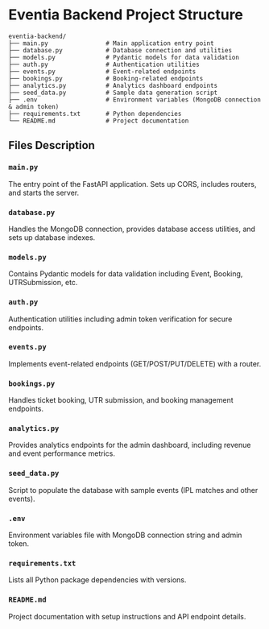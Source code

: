# Eventia Backend Project Structure

```
eventia-backend/
├── main.py                # Main application entry point
├── database.py            # Database connection and utilities
├── models.py              # Pydantic models for data validation
├── auth.py                # Authentication utilities
├── events.py              # Event-related endpoints
├── bookings.py            # Booking-related endpoints
├── analytics.py           # Analytics dashboard endpoints
├── seed_data.py           # Sample data generation script
├── .env                   # Environment variables (MongoDB connection & admin token)
├── requirements.txt       # Python dependencies
└── README.md              # Project documentation
```

## Files Description

### `main.py`
The entry point of the FastAPI application. Sets up CORS, includes routers, and starts the server.

### `database.py`
Handles the MongoDB connection, provides database access utilities, and sets up database indexes.

### `models.py`
Contains Pydantic models for data validation including Event, Booking, UTRSubmission, etc.

### `auth.py`
Authentication utilities including admin token verification for secure endpoints.

### `events.py` 
Implements event-related endpoints (GET/POST/PUT/DELETE) with a router.

### `bookings.py`
Handles ticket booking, UTR submission, and booking management endpoints.

### `analytics.py`
Provides analytics endpoints for the admin dashboard, including revenue and event performance metrics.

### `seed_data.py`
Script to populate the database with sample events (IPL matches and other events).

### `.env`
Environment variables file with MongoDB connection string and admin token.

### `requirements.txt`
Lists all Python package dependencies with versions.

### `README.md`
Project documentation with setup instructions and API endpoint details. 